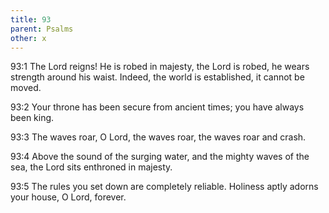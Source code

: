 ```yaml
---
title: 93
parent: Psalms
other: x
---
```



<a name="93:1">93:1</a> The Lord reigns!
He is robed in majesty,
the Lord is robed,
he wears strength around his waist.
Indeed, the world is established, it cannot be moved.

<a name="93:2">93:2</a> Your throne has been secure from ancient times;
you have always been king.

<a name="93:3">93:3</a> The waves roar, O Lord,
the waves roar,
the waves roar and crash.

<a name="93:4">93:4</a> Above the sound of the surging water,
and the mighty waves of the sea,
the Lord sits enthroned in majesty.

<a name="93:5">93:5</a> The rules you set down are completely reliable.
Holiness aptly adorns your house, O Lord, forever.